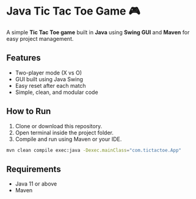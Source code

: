 # Java Tic Tac Toe Game 🎮

A simple **Tic Tac Toe game** built in **Java** using **Swing GUI** and **Maven** for easy project management.

## Features
- Two-player mode (X vs O)
- GUI built using Java Swing
- Easy reset after each match
- Simple, clean, and modular code

## How to Run
1. Clone or download this repository.
2. Open terminal inside the project folder.
3. Compile and run using Maven or your IDE.

```bash
mvn clean compile exec:java -Dexec.mainClass="com.tictactoe.App"
```

## Requirements
- Java 11 or above
- Maven


